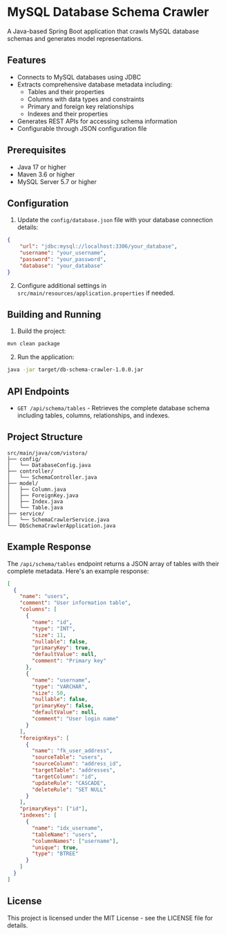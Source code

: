 # MySQL Database Schema Crawler

A Java-based Spring Boot application that crawls MySQL database schemas and generates model representations.

## Features

- Connects to MySQL databases using JDBC
- Extracts comprehensive database metadata including:
  - Tables and their properties
  - Columns with data types and constraints
  - Primary and foreign key relationships
  - Indexes and their properties
- Generates REST APIs for accessing schema information
- Configurable through JSON configuration file

## Prerequisites

- Java 17 or higher
- Maven 3.6 or higher
- MySQL Server 5.7 or higher

## Configuration

1. Update the `config/database.json` file with your database connection details:
```json
{
    "url": "jdbc:mysql://localhost:3306/your_database",
    "username": "your_username",
    "password": "your_password",
    "database": "your_database"
}
```

2. Configure additional settings in `src/main/resources/application.properties` if needed.

## Building and Running

1. Build the project:
```bash
mvn clean package
```

2. Run the application:
```bash
java -jar target/db-schema-crawler-1.0.0.jar
```

## API Endpoints

- `GET /api/schema/tables` - Retrieves the complete database schema including tables, columns, relationships, and indexes.

## Project Structure

```
src/main/java/com/vistora/
├── config/
│   └── DatabaseConfig.java
├── controller/
│   └── SchemaController.java
├── model/
│   ├── Column.java
│   ├── ForeignKey.java
│   ├── Index.java
│   └── Table.java
├── service/
│   └── SchemaCrawlerService.java
└── DbSchemaCrawlerApplication.java
```

## Example Response

The `/api/schema/tables` endpoint returns a JSON array of tables with their complete metadata. Here's an example response:

```json
[
  {
    "name": "users",
    "comment": "User information table",
    "columns": [
      {
        "name": "id",
        "type": "INT",
        "size": 11,
        "nullable": false,
        "primaryKey": true,
        "defaultValue": null,
        "comment": "Primary key"
      },
      {
        "name": "username",
        "type": "VARCHAR",
        "size": 50,
        "nullable": false,
        "primaryKey": false,
        "defaultValue": null,
        "comment": "User login name"
      }
    ],
    "foreignKeys": [
      {
        "name": "fk_user_address",
        "sourceTable": "users",
        "sourceColumn": "address_id",
        "targetTable": "addresses",
        "targetColumn": "id",
        "updateRule": "CASCADE",
        "deleteRule": "SET NULL"
      }
    ],
    "primaryKeys": ["id"],
    "indexes": [
      {
        "name": "idx_username",
        "tableName": "users",
        "columnNames": ["username"],
        "unique": true,
        "type": "BTREE"
      }
    ]
  }
]
```

## License

This project is licensed under the MIT License - see the LICENSE file for details. 